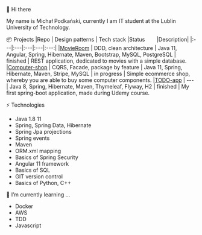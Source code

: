 👋 Hi there

My name is Michał Podkański, currently I am IT student at the Lublin University of Technology.

📦 Projects
|Repo | Design patterns  | Tech stack |Status&nbsp;&nbsp;&nbsp;&nbsp;&nbsp;&nbsp;&nbsp;&nbsp;|Description|
|:---|:---|:---|:---|:---:|
|[MovieRoom](https://github.com/mmpodkanski/movie-room-back) | DDD, clean architecture  | Java 11, Angular, Spring, Hibernate, Maven, Bootstrap, MySQL, PostgreSQL | finished | REST application, dedicated to movies with a simple database.
|[Computer-shop](https://github.com/mmpodkanski/computer-shop-back) | CQRS, Facade, package by feature | Java 11, Spring, Hibernate, Maven, Stripe, MySQL | in progress | Simple ecommerce shop, whereby you are able to buy some computer components.
|[TODO-app](https://github.com/mmpodkanski/spring-todo) | --- | Java 8, Spring, Hibernate, Maven, Thymeleaf, Flyway, H2 | finished | My first spring-boot application, made during Udemy course.

⚡ Technologies

- Java 1.8 11
- Spring, Spring Data, Hibernate
- Spring Jpa projections
- Spring events
- Maven
- ORM.xml mapping
- Basics of Spring Security
- Angular 11 framework
- Basics of SQL
- GIT version control
- Basics of Python, C++

🌱 I’m currently learning ...
- Docker
- AWS
- TDD
- Javascript
